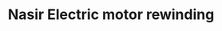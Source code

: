 ---
title: "Nasir Electric motor rewinding"
url: /karachi/nasir-electric-motor-rewinding/
shop: electronics
---
